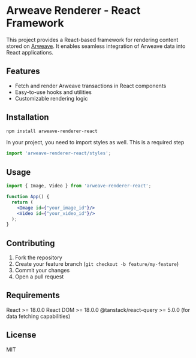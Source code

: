 # Arweave Renderer - React Framework

This project provides a React-based framework for rendering content stored on [Arweave](https://www.arweave.org/). It enables seamless integration of Arweave data into React applications.

## Features

- Fetch and render Arweave transactions in React components
- Easy-to-use hooks and utilities
- Customizable rendering logic

## Installation

```bash
npm install arweave-renderer-react
```

In your project, you need to import styles as well. This is a required step 

```jsx
import 'arweave-renderer-react/styles';
```

## Usage

```jsx
import { Image, Video } from 'arweave-renderer-react';

function App() {
  return (
    <Image id={"your_image_id"}/>
    <Video id={"your_video_id"}/>
  );
}
```

## Contributing

1. Fork the repository
2. Create your feature branch (`git checkout -b feature/my-feature`)
3. Commit your changes
4. Open a pull request


## Requirements

React >= 18.0.0
React DOM >= 18.0.0
@tanstack/react-query >= 5.0.0 (for data fetching capabilities) 

## License

MIT
